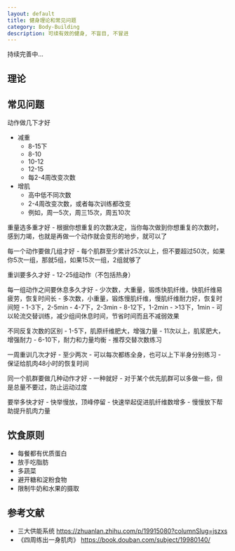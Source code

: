 ```yaml
---
layout: default
title: 健身理论和常见问题
category: Body-Building
description: 可续有效的健身, 不盲目, 不冒进
---
```


持续完善中... 

## 理论


## 常见问题

动作做几下才好
- 减重
    - 8-15下
    - 8-10
    - 10-12
    - 12-15
    - 每2-4周改变次数
- 增肌
    - 高中低不同次数
    - 2-4周改变次数，或者每次训练都改变
    - 例如，周一5次，周三15次，周五10次
    
重量选多重才好
    - 根据你想重复的次数决定，当你每次做到你想重复的次数时，感到力竭，也就是再做一个动作就会变形的地步，就可以了
    
每一个动作要做几组才好
    - 每个肌群至少累计25次以上，但不要超过50次，如果你5次一组，那就5组，如果15次一组，2组就够了
    
重训要多久才好
    - 12-25组动作（不包括热身）
    
每一组动作之间要休息多久才好
    - 少次数，大重量，锻炼快肌纤维，快肌纤维易疲劳，恢复时间长
    - 多次数，小重量，锻炼慢肌纤维，慢肌纤维耐力好，恢复时间短
    - 1-3下，2-5min
    - 4-7下，2-3min
    - 8-12下，1-2min
    - >13下，1min
    - 可以轮流交替训练，减少组间休息时间，节省时间而且不减弱效果
    
不同反复次数的区别
    - 1-5下，肌原纤维肥大，增强力量
    - 11次以上，肌浆肥大，增强耐力
    - 6-10下，耐力和力量均衡
    - 推荐交替次数练习
    
一周重训几次才好
    - 至少两次
    - 可以每次都练全身，也可以上下半身分别练习
    - 保证给肌肉48小时的恢复时间
    
同一个肌群要做几种动作才好
    - 一种就好
    - 对于某个优先肌群可以多做一些，但是总量不要过，防止运动过度
    
要举多快才好
    - 快举慢放，顶峰停留
    - 快速举起促进肌纤维数增多
    - 慢慢放下帮助提升肌肉力量

## 饮食原则

- 每餐都有优质蛋白
- 放手吃脂肪
- 多蔬菜
- 避开糖和淀粉食物
- 限制牛奶和水果的摄取


## 参考文献

* 三大供能系统 <https://zhuanlan.zhihu.com/p/19915080?columnSlug=jszxs>
* 《四周练出一身肌肉》 <https://book.douban.com/subject/19980140/>
